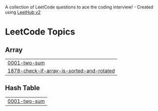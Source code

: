 A collection of LeetCode questions to ace the coding interview! - Created using [LeetHub v2](https://github.com/arunbhardwaj/LeetHub-2.0)
<!---LeetCode Topics Start-->
# LeetCode Topics
## Array
|  |
| ------- |
| [0001-two-sum](https://github.com/Ansh1331/DSA/tree/master/0001-two-sum) |
| [1878-check-if-array-is-sorted-and-rotated](https://github.com/Ansh1331/DSA/tree/master/1878-check-if-array-is-sorted-and-rotated) |
## Hash Table
|  |
| ------- |
| [0001-two-sum](https://github.com/Ansh1331/DSA/tree/master/0001-two-sum) |
<!---LeetCode Topics End-->